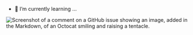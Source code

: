  
- 🌱 I’m currently learning ...
 
![Screenshot of a comment on a GitHub issue showing an image, added in the Markdown, of an Octocat smiling and raising a tentacle.](https://i.gifer.com/M3b6.gif)

<!---
Ichkko/Ichkko is a ✨ special ✨ repository because its `README.md` (this file) appears on your GitHub profile.
You can click the Preview link to take a look at your changes.
--->
